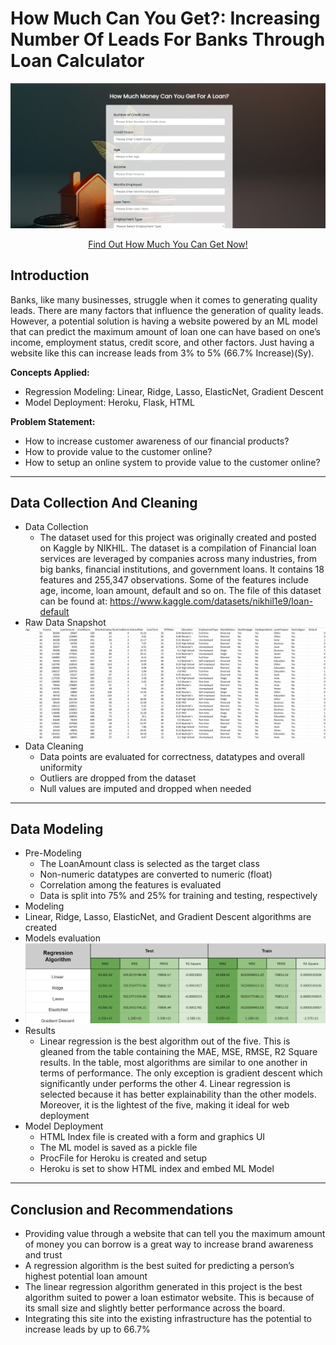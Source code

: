 # How Much Can You Get?: Increasing Number Of Leads For Banks Through Loan Calculator
![](loancalc.png)
<p align="center">
 <a href="https://how-much-can-you-get-749ef1683164.herokuapp.com/" target="_blank">Find Out How Much You Can Get Now!</a>
</p>

## Introduction
Banks, like many businesses, struggle when it comes to generating quality leads. There are many factors that influence the generation of quality leads. However, a potential solution is having a website powered by an ML model that can predict the maximum amount of loan one can have based on one’s income, employment status, credit score, and other factors. Just having a website like this can increase leads from 3% to 5% (66.7% Increase)(Sy).

**Concepts Applied:**
- Regression Modeling: Linear, Ridge, Lasso, ElasticNet, Gradient Descent
- Model Deployment: Heroku, Flask, HTML 

**Problem Statement:**
- How to increase customer awareness of our financial products?
- How to provide value to the customer online?
- How to setup an online system to provide value to the customer online?

----
## Data Collection And Cleaning
- Data Collection
  - The dataset used for this project was originally created and posted on Kaggle by NIKHIL. The dataset is a compilation of Financial loan services are leveraged by companies across many industries, from big banks, financial institutions, and government loans. It contains 18 features and 255,347 observations. Some of the features include age, income, loan amount, default and so on. The file of this dataset can be found at: https://www.kaggle.com/datasets/nikhil1e9/loan-default
- Raw Data Snapshot
  ![](loandata.png)
- Data Cleaning
  - Data points are evaluated for correctness, datatypes and overall uniformity
  - Outliers are dropped from the dataset
  - Null values are imputed and dropped when needed

----
## Data Modeling
- Pre-Modeling
  - The LoanAmount class is selected as the target class
  - Non-numeric datatypes are converted to numeric (float)
  - Correlation among the features is evaluated
  - Data is split into 75% and 25% for training and testing, respectively
- Modeling
 - Linear, Ridge, Lasso, ElasticNet, and Gradient Descent algorithms are created
  - Models evaluation
  - ![](algocomp.png)
  - Results
    - Linear regression  is the best algorithm out of the five. This is gleaned from the table containing the MAE, MSE, RMSE,  R2 Square results. In the table, most algorithms are  similar to one another in terms of performance. The only exception is gradient descent which significantly under performs the other 4. Linear regression is selected because it has better explainability than the other models. Moreover, it is the lightest of the five, making it ideal for web deployment
- Model Deployment
  - HTML Index file is created with a form and graphics UI
  - The ML model is saved as a pickle file
  - ProcFile for Heroku is created and setup
  - Heroku is set to show HTML index and embed ML Model

----
## Conclusion and Recommendations 
- Providing value through a website that can tell you the maximum amount of money you can borrow is a great way to increase brand awareness and trust
- A regression algorithm is the best suited for predicting a person’s highest potential loan amount
- The linear regression algorithm generated in this project is the best algorithm suited to power a loan estimator website. This is because of its small size and slightly better performance across the board. 
- Integrating this site into the existing infrastructure has the potential to increase leads by up to 66.7%

